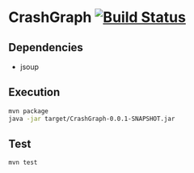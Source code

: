 # CrashGraph [![Build Status](https://travis-ci.org/tdurieux/CrashGraph.svg)](https://travis-ci.org/tdurieux/CrashGraph)


## Dependencies

- jsoup

## Execution

```bash
mvn package
java -jar target/CrashGraph-0.0.1-SNAPSHOT.jar
```

## Test

 ```bash
mvn test
```